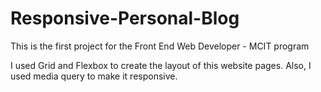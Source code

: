 # Responsive-Personal-Blog

This is the first project for the Front End Web Developer - MCIT program

I used Grid and Flexbox to create the layout of this website pages.
Also, I used media query  to make it responsive.
